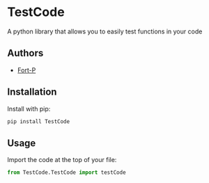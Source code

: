# TestCode
A python library that allows you to easily test functions in your code

## Authors
- [Fort-P](https://github.com/fort-p)

## Installation
Install with pip:
```powershell
pip install TestCode
```

## Usage
Import the code at the top of your file:
```python
from TestCode.TestCode import testCode
```

